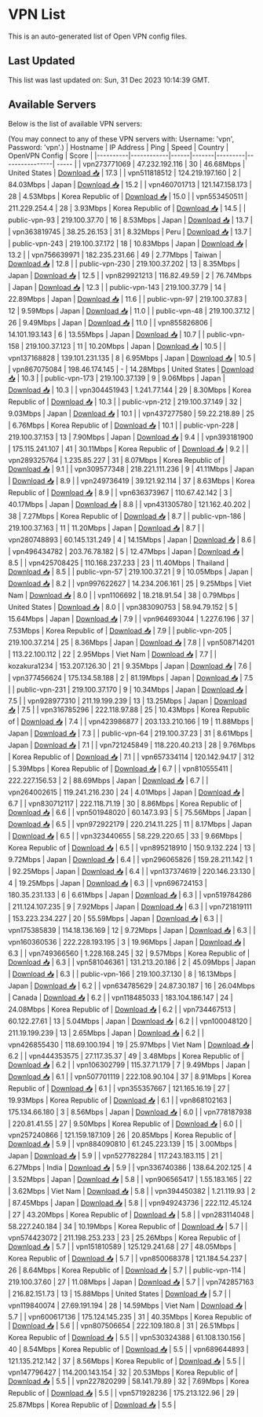 # VPN List

This is an auto-generated list of Open VPN config files.

## Last Updated

This list was last updated on: Sun, 31 Dec 2023 10:14:39 GMT.

## Available Servers

Below is the list of available VPN servers:

(You may connect to any of these VPN servers with: Username: 'vpn', Password: 'vpn'.)
| Hostname | IP Address | Ping | Speed | Country | OpenVPN Config | Score |
|----------|------------|------|-------|---------|----------------| ----- |
| vpn273771069 | 47.232.192.116 | 30 | 46.68Mbps | United States | [Download 📥](./configs/server_0_US.ovpn) | 17.3 |
| vpn511818512 | 124.219.197.160 | 2 | 84.03Mbps | Japan | [Download 📥](./configs/server_1_JP.ovpn) | 15.2 |
| vpn460701713 | 121.147.158.173 | 28 | 4.53Mbps | Korea Republic of | [Download 📥](./configs/server_2_KR.ovpn) | 15.0 |
| vpn553450511 | 211.229.254.4 | 28 | 3.93Mbps | Korea Republic of | [Download 📥](./configs/server_3_KR.ovpn) | 14.5 |
| public-vpn-93 | 219.100.37.70 | 16 | 8.53Mbps | Japan | [Download 📥](./configs/server_4_JP.ovpn) | 13.7 |
| vpn363819745 | 38.25.26.153 | 31 | 8.32Mbps | Peru | [Download 📥](./configs/server_5_PE.ovpn) | 13.7 |
| public-vpn-243 | 219.100.37.172 | 18 | 10.83Mbps | Japan | [Download 📥](./configs/server_6_JP.ovpn) | 13.2 |
| vpn756639971 | 182.235.231.66 | 49 | 2.77Mbps | Taiwan | [Download 📥](./configs/server_7_TW.ovpn) | 12.8 |
| public-vpn-230 | 219.100.37.202 | 13 | 8.35Mbps | Japan | [Download 📥](./configs/server_8_JP.ovpn) | 12.5 |
| vpn829921213 | 116.82.49.59 | 2 | 76.74Mbps | Japan | [Download 📥](./configs/server_9_JP.ovpn) | 12.3 |
| public-vpn-143 | 219.100.37.79 | 14 | 22.89Mbps | Japan | [Download 📥](./configs/server_10_JP.ovpn) | 11.6 |
| public-vpn-97 | 219.100.37.83 | 12 | 9.59Mbps | Japan | [Download 📥](./configs/server_11_JP.ovpn) | 11.0 |
| public-vpn-48 | 219.100.37.12 | 26 | 9.49Mbps | Japan | [Download 📥](./configs/server_12_JP.ovpn) | 11.0 |
| vpn855826806 | 14.101.193.143 | 6 | 13.55Mbps | Japan | [Download 📥](./configs/server_13_JP.ovpn) | 10.7 |
| public-vpn-158 | 219.100.37.123 | 11 | 10.20Mbps | Japan | [Download 📥](./configs/server_14_JP.ovpn) | 10.5 |
| vpn137168828 | 139.101.231.135 | 8 | 6.95Mbps | Japan | [Download 📥](./configs/server_15_JP.ovpn) | 10.5 |
| vpn867075084 | 198.46.174.145 | - | 14.28Mbps | United States | [Download 📥](./configs/server_16_US.ovpn) | 10.3 |
| public-vpn-173 | 219.100.37.139 | 9 | 9.06Mbps | Japan | [Download 📥](./configs/server_17_JP.ovpn) | 10.3 |
| vpn304451943 | 1.241.77.144 | 29 | 8.30Mbps | Korea Republic of | [Download 📥](./configs/server_18_KR.ovpn) | 10.3 |
| public-vpn-212 | 219.100.37.149 | 32 | 9.03Mbps | Japan | [Download 📥](./configs/server_19_JP.ovpn) | 10.1 |
| vpn437277580 | 59.22.218.89 | 25 | 6.76Mbps | Korea Republic of | [Download 📥](./configs/server_20_KR.ovpn) | 10.1 |
| public-vpn-228 | 219.100.37.153 | 13 | 7.90Mbps | Japan | [Download 📥](./configs/server_21_JP.ovpn) | 9.4 |
| vpn393181900 | 175.115.241.107 | 41 | 30.11Mbps | Korea Republic of | [Download 📥](./configs/server_22_KR.ovpn) | 9.2 |
| vpn289325764 | 1.235.85.227 | 31 | 8.07Mbps | Korea Republic of | [Download 📥](./configs/server_23_KR.ovpn) | 9.1 |
| vpn309577348 | 218.221.111.236 | 9 | 41.11Mbps | Japan | [Download 📥](./configs/server_24_JP.ovpn) | 8.9 |
| vpn249736419 | 39.121.92.114 | 37 | 8.63Mbps | Korea Republic of | [Download 📥](./configs/server_25_KR.ovpn) | 8.9 |
| vpn636373967 | 110.67.42.142 | 3 | 40.17Mbps | Japan | [Download 📥](./configs/server_26_JP.ovpn) | 8.8 |
| vpn431305780 | 121.162.40.202 | 38 | 7.27Mbps | Korea Republic of | [Download 📥](./configs/server_27_KR.ovpn) | 8.7 |
| public-vpn-186 | 219.100.37.163 | 11 | 11.20Mbps | Japan | [Download 📥](./configs/server_28_JP.ovpn) | 8.7 |
| vpn280748893 | 60.145.131.249 | 4 | 14.15Mbps | Japan | [Download 📥](./configs/server_29_JP.ovpn) | 8.6 |
| vpn496434782 | 203.76.78.182 | 5 | 12.47Mbps | Japan | [Download 📥](./configs/server_30_JP.ovpn) | 8.5 |
| vpn425708425 | 110.168.237.233 | 23 | 11.40Mbps | Thailand | [Download 📥](./configs/server_31_TH.ovpn) | 8.5 |
| public-vpn-57 | 219.100.37.21 | 9 | 10.05Mbps | Japan | [Download 📥](./configs/server_32_JP.ovpn) | 8.2 |
| vpn997622627 | 14.234.206.161 | 25 | 9.25Mbps | Viet Nam | [Download 📥](./configs/server_33_VN.ovpn) | 8.0 |
| vpn1106692 | 18.218.91.54 | 38 | 0.79Mbps | United States | [Download 📥](./configs/server_34_US.ovpn) | 8.0 |
| vpn383090753 | 58.94.79.152 | 5 | 15.64Mbps | Japan | [Download 📥](./configs/server_35_JP.ovpn) | 7.9 |
| vpn964693044 | 1.227.6.196 | 37 | 7.53Mbps | Korea Republic of | [Download 📥](./configs/server_36_KR.ovpn) | 7.9 |
| public-vpn-205 | 219.100.37.214 | 25 | 8.36Mbps | Japan | [Download 📥](./configs/server_37_JP.ovpn) | 7.8 |
| vpn508714201 | 113.22.100.112 | 22 | 2.95Mbps | Viet Nam | [Download 📥](./configs/server_38_VN.ovpn) | 7.7 |
| kozakura1234 | 153.207.126.30 | 21 | 9.35Mbps | Japan | [Download 📥](./configs/server_39_JP.ovpn) | 7.6 |
| vpn377456624 | 175.134.58.188 | 2 | 81.19Mbps | Japan | [Download 📥](./configs/server_40_JP.ovpn) | 7.5 |
| public-vpn-231 | 219.100.37.170 | 9 | 10.34Mbps | Japan | [Download 📥](./configs/server_41_JP.ovpn) | 7.5 |
| vpn928977310 | 211.19.199.239 | 13 | 13.25Mbps | Japan | [Download 📥](./configs/server_42_JP.ovpn) | 7.5 |
| vpn316785296 | 222.118.97.88 | 25 | 10.43Mbps | Korea Republic of | [Download 📥](./configs/server_43_KR.ovpn) | 7.4 |
| vpn423986877 | 203.133.210.166 | 19 | 11.88Mbps | Japan | [Download 📥](./configs/server_44_JP.ovpn) | 7.3 |
| public-vpn-64 | 219.100.37.23 | 31 | 8.61Mbps | Japan | [Download 📥](./configs/server_45_JP.ovpn) | 7.1 |
| vpn721245849 | 118.220.40.213 | 28 | 9.76Mbps | Korea Republic of | [Download 📥](./configs/server_46_KR.ovpn) | 7.1 |
| vpn657334114 | 120.142.94.17 | 312 | 5.39Mbps | Korea Republic of | [Download 📥](./configs/server_47_KR.ovpn) | 6.7 |
| vpn810555411 | 222.227.156.53 | 2 | 88.69Mbps | Japan | [Download 📥](./configs/server_48_JP.ovpn) | 6.7 |
| vpn264002615 | 119.241.216.230 | 24 | 4.01Mbps | Japan | [Download 📥](./configs/server_49_JP.ovpn) | 6.7 |
| vpn830712117 | 222.118.71.19 | 30 | 8.86Mbps | Korea Republic of | [Download 📥](./configs/server_50_KR.ovpn) | 6.6 |
| vpn501948020 | 60.147.3.93 | 5 | 75.56Mbps | Japan | [Download 📥](./configs/server_51_JP.ovpn) | 6.5 |
| vpn972922179 | 220.214.11.225 | 11 | 8.17Mbps | Japan | [Download 📥](./configs/server_52_JP.ovpn) | 6.5 |
| vpn323440655 | 58.229.220.65 | 33 | 9.66Mbps | Korea Republic of | [Download 📥](./configs/server_53_KR.ovpn) | 6.5 |
| vpn895218910 | 150.9.132.224 | 13 | 9.72Mbps | Japan | [Download 📥](./configs/server_54_JP.ovpn) | 6.4 |
| vpn296065826 | 159.28.211.142 | 1 | 92.25Mbps | Japan | [Download 📥](./configs/server_55_JP.ovpn) | 6.4 |
| vpn137374619 | 220.146.23.130 | 4 | 19.25Mbps | Japan | [Download 📥](./configs/server_56_JP.ovpn) | 6.3 |
| vpn696724153 | 180.35.231.133 | 6 | 6.61Mbps | Japan | [Download 📥](./configs/server_57_JP.ovpn) | 6.3 |
| vpn519784286 | 211.124.107.235 | 9 | 7.92Mbps | Japan | [Download 📥](./configs/server_58_JP.ovpn) | 6.3 |
| vpn721819111 | 153.223.234.227 | 20 | 55.59Mbps | Japan | [Download 📥](./configs/server_59_JP.ovpn) | 6.3 |
| vpn175385839 | 114.18.136.169 | 12 | 9.72Mbps | Japan | [Download 📥](./configs/server_60_JP.ovpn) | 6.3 |
| vpn160360536 | 222.228.193.195 | 3 | 19.96Mbps | Japan | [Download 📥](./configs/server_61_JP.ovpn) | 6.3 |
| vpn749366560 | 1.228.168.245 | 32 | 9.57Mbps | Korea Republic of | [Download 📥](./configs/server_62_KR.ovpn) | 6.3 |
| vpn581046361 | 131.213.20.186 | 2 | 45.09Mbps | Japan | [Download 📥](./configs/server_63_JP.ovpn) | 6.3 |
| public-vpn-166 | 219.100.37.130 | 8 | 16.13Mbps | Japan | [Download 📥](./configs/server_64_JP.ovpn) | 6.2 |
| vpn634785629 | 24.87.30.187 | 16 | 26.04Mbps | Canada | [Download 📥](./configs/server_65_CA.ovpn) | 6.2 |
| vpn118485033 | 183.104.186.147 | 24 | 24.08Mbps | Korea Republic of | [Download 📥](./configs/server_66_KR.ovpn) | 6.2 |
| vpn734467513 | 60.122.27.61 | 13 | 5.04Mbps | Japan | [Download 📥](./configs/server_67_JP.ovpn) | 6.2 |
| vpn100048120 | 211.19.199.239 | 13 | 2.65Mbps | Japan | [Download 📥](./configs/server_68_JP.ovpn) | 6.2 |
| vpn426855430 | 118.69.100.194 | 19 | 25.97Mbps | Viet Nam | [Download 📥](./configs/server_69_VN.ovpn) | 6.2 |
| vpn444353575 | 27.117.35.37 | 49 | 3.48Mbps | Korea Republic of | [Download 📥](./configs/server_70_KR.ovpn) | 6.2 |
| vpn106302799 | 115.37.71.179 | 7 | 9.49Mbps | Japan | [Download 📥](./configs/server_71_JP.ovpn) | 6.1 |
| vpn507701119 | 222.108.90.104 | 37 | 8.91Mbps | Korea Republic of | [Download 📥](./configs/server_72_KR.ovpn) | 6.1 |
| vpn355357667 | 121.165.16.19 | 27 | 19.93Mbps | Korea Republic of | [Download 📥](./configs/server_73_KR.ovpn) | 6.1 |
| vpn868102163 | 175.134.66.180 | 3 | 8.56Mbps | Japan | [Download 📥](./configs/server_74_JP.ovpn) | 6.0 |
| vpn778187938 | 220.81.41.55 | 27 | 9.50Mbps | Korea Republic of | [Download 📥](./configs/server_75_KR.ovpn) | 6.0 |
| vpn257240866 | 121.159.187.109 | 26 | 20.85Mbps | Korea Republic of | [Download 📥](./configs/server_76_KR.ovpn) | 5.9 |
| vpn884090810 | 61.245.223.139 | 15 | 3.00Mbps | Japan | [Download 📥](./configs/server_77_JP.ovpn) | 5.9 |
| vpn527782284 | 117.243.183.115 | 21 | 6.27Mbps | India | [Download 📥](./configs/server_78_IN.ovpn) | 5.9 |
| vpn336740386 | 138.64.202.125 | 4 | 3.52Mbps | Japan | [Download 📥](./configs/server_79_JP.ovpn) | 5.8 |
| vpn906565417 | 1.55.183.165 | 22 | 3.62Mbps | Viet Nam | [Download 📥](./configs/server_80_VN.ovpn) | 5.8 |
| vpn394450382 | 1.21.119.93 | 2 | 87.45Mbps | Japan | [Download 📥](./configs/server_81_JP.ovpn) | 5.8 |
| vpn949243736 | 222.112.45.124 | 27 | 43.20Mbps | Korea Republic of | [Download 📥](./configs/server_82_KR.ovpn) | 5.8 |
| vpn283114048 | 58.227.240.184 | 34 | 10.19Mbps | Korea Republic of | [Download 📥](./configs/server_83_KR.ovpn) | 5.7 |
| vpn574423072 | 211.198.253.233 | 23 | 25.26Mbps | Korea Republic of | [Download 📥](./configs/server_84_KR.ovpn) | 5.7 |
| vpn151810589 | 125.129.241.68 | 27 | 48.05Mbps | Korea Republic of | [Download 📥](./configs/server_85_KR.ovpn) | 5.7 |
| vpn850068378 | 121.184.54.237 | 26 | 8.64Mbps | Korea Republic of | [Download 📥](./configs/server_86_KR.ovpn) | 5.7 |
| public-vpn-114 | 219.100.37.60 | 27 | 11.08Mbps | Japan | [Download 📥](./configs/server_87_JP.ovpn) | 5.7 |
| vpn742857163 | 216.82.151.73 | 13 | 15.88Mbps | United States | [Download 📥](./configs/server_88_US.ovpn) | 5.7 |
| vpn119840074 | 27.69.191.194 | 28 | 14.59Mbps | Viet Nam | [Download 📥](./configs/server_89_VN.ovpn) | 5.7 |
| vpn600617136 | 175.124.145.235 | 31 | 40.35Mbps | Korea Republic of | [Download 📥](./configs/server_90_KR.ovpn) | 5.6 |
| vpn807506654 | 222.109.180.8 | 31 | 26.51Mbps | Korea Republic of | [Download 📥](./configs/server_91_KR.ovpn) | 5.5 |
| vpn530324388 | 61.108.130.156 | 40 | 8.54Mbps | Korea Republic of | [Download 📥](./configs/server_92_KR.ovpn) | 5.5 |
| vpn689644893 | 121.135.212.142 | 37 | 8.56Mbps | Korea Republic of | [Download 📥](./configs/server_93_KR.ovpn) | 5.5 |
| vpn147796427 | 114.200.143.154 | 32 | 20.53Mbps | Korea Republic of | [Download 📥](./configs/server_94_KR.ovpn) | 5.5 |
| vpn227820299 | 58.141.79.89 | 32 | 7.69Mbps | Korea Republic of | [Download 📥](./configs/server_95_KR.ovpn) | 5.5 |
| vpn571928236 | 175.213.122.96 | 29 | 25.87Mbps | Korea Republic of | [Download 📥](./configs/server_96_KR.ovpn) | 5.5 |
